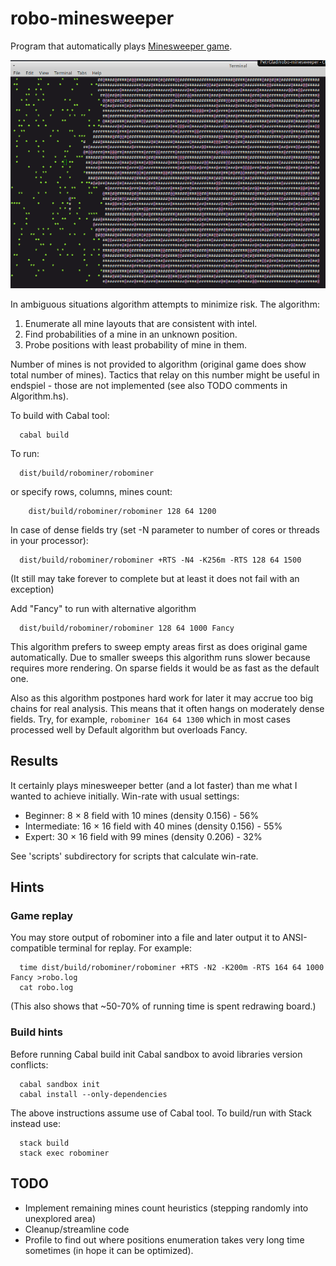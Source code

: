 robo-minesweeper
================

Program that automatically plays [Minesweeper game](https://en.wikipedia.org/wiki/Minesweeper_(video_game)).

![robo-menesweeper in action](doc/screenshot.jpg)

In ambiguous situations algorithm attempts to minimize risk.
The algorithm:
 1. Enumerate all mine layouts that are consistent with intel.
 2. Find probabilities of a mine in an unknown position.
 3. Probe positions with least probability of mine in them.

Number of mines is not provided to algorithm (original game does show total number of mines).
Tactics that relay on this number might be useful in endspiel - those are not implemented
(see also TODO comments in Algorithm.hs).

To build with Cabal tool:
```
  cabal build
```  
To run:
```
  dist/build/robominer/robominer
```  
or specify rows, columns, mines count:
```
    dist/build/robominer/robominer 128 64 1200
```
In case of dense fields try (set -N parameter to number of cores or threads in your processor):
```
  dist/build/robominer/robominer +RTS -N4 -K256m -RTS 128 64 1500
```    
(It still may take forever to complete but at least it does not fail with an exception)

Add "Fancy" to run with alternative algorithm
```
  dist/build/robominer/robominer 128 64 1000 Fancy
```    
This algorithm prefers to sweep empty areas first as does original game automatically.
Due to smaller sweeps this algorithm runs slower because requires more rendering.
On sparse fields it would be as fast as the default one.

Also as this algorithm postpones hard work for later it may accrue too big chains for real analysis.
This means that it often hangs on moderately dense fields. Try, for example, `robominer 164 64 1300`
which in most cases processed well by Default algorithm but overloads Fancy.   

Results
-------

It certainly plays minesweeper better (and a lot faster) than me what I wanted to achieve initially.
Win-rate with usual settings:

* Beginner: 8 × 8 field with 10 mines (density 0.156) - 56%
* Intermediate: 16 × 16 field with 40 mines (density 0.156) - 55%
* Expert: 30 × 16 field with 99 mines (density 0.206) - 32%

See 'scripts' subdirectory for scripts that calculate win-rate.

Hints
-----

### Game replay
You may store output of robominer into a file and later output it to ANSI-compatible
terminal for replay. For example:
```
  time dist/build/robominer/robominer +RTS -N2 -K200m -RTS 164 64 1000  Fancy >robo.log
  cat robo.log
```
(This also shows that ~50-70% of running time is spent redrawing board.)

### Build hints

Before running Cabal build init Cabal sandbox to avoid libraries version conflicts:
```
  cabal sandbox init
  cabal install --only-dependencies
```

The above instructions assume use of Cabal tool. To build/run with Stack instead use:
```
  stack build
  stack exec robominer
```

TODO
----

* Implement remaining mines count heuristics (stepping randomly into unexplored area)
* Cleanup/streamline code
* Profile to find out where positions enumeration takes very long time sometimes (in hope it can be optimized).
